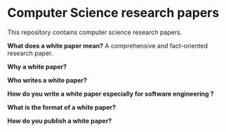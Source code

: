 # Computer Science research papers

This repository contains computer science research papers.

**What does a white paper mean?**
A comprehensive and fact-oriented research paper.

**Why a white paper?**

**Who writes a white paper?**

**How do you write a white paper especially for software engineering ?**

**What is the format of a white paper?**

**How do you publish a white paper?**
